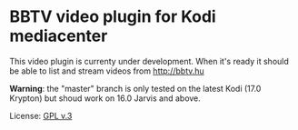 # BBTV video plugin for Kodi mediacenter

This video plugin is currenty under development. When it's ready it should be able to list and stream videos from http://bbtv.hu

**Warning**: the "master" branch is only tested on the latest Kodi (17.0 Krypton) but shoud work on 16.0 Jarvis and above.

License: [GPL v.3](http://www.gnu.org/copyleft/gpl.html)

